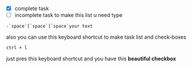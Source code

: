  - [x] complete task
 - [ ] incomplete task
to make this list u need type 
```odsidian task list
-`space`[`space`]`space`your text
```

also you can use this keyboard shortcut to make task list and check-boxes

```shortcut
ctrl + l
```

just pres this keyboard shortcut and you have this **beautiful checkbox**
